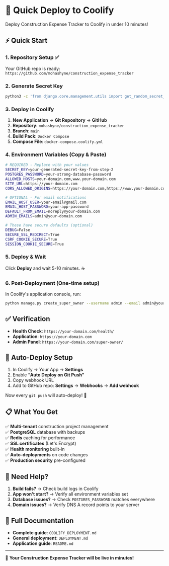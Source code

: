 # 🚀 Quick Deploy to Coolify

Deploy Construction Expense Tracker to Coolify in under 10 minutes!

## ⚡ Quick Start

### 1. Repository Setup ✅
Your GitHub repo is ready: `https://github.com/mohashyne/construction_expense_tracker`

### 2. Generate Secret Key
```bash
python3 -c 'from django.core.management.utils import get_random_secret_key; print(get_random_secret_key())'
```

### 3. Deploy in Coolify

1. **New Application** → **Git Repository** → **GitHub**
2. **Repository**: `mohashyne/construction_expense_tracker`
3. **Branch**: `main`
4. **Build Pack**: `Docker Compose`
5. **Compose File**: `docker-compose.coolify.yml`

### 4. Environment Variables (Copy & Paste)

```bash
# REQUIRED - Replace with your values
SECRET_KEY=your-generated-secret-key-from-step-2
POSTGRES_PASSWORD=your-strong-database-password
ALLOWED_HOSTS=your-domain.com,www.your-domain.com
SITE_URL=https://your-domain.com
CORS_ALLOWED_ORIGINS=https://your-domain.com,https://www.your-domain.com

# OPTIONAL - For email notifications
EMAIL_HOST_USER=your-email@gmail.com
EMAIL_HOST_PASSWORD=your-app-password
DEFAULT_FROM_EMAIL=noreply@your-domain.com
ADMIN_EMAILS=admin@your-domain.com

# These have secure defaults (optional)
DEBUG=False
SECURE_SSL_REDIRECT=True
CSRF_COOKIE_SECURE=True
SESSION_COOKIE_SECURE=True
```

### 5. Deploy & Wait
Click **Deploy** and wait 5-10 minutes. ☕

### 6. Post-Deployment (One-time setup)
In Coolify's application console, run:
```bash
python manage.py create_super_owner --username admin --email admin@your-domain.com
```

## ✅ Verification

- **Health Check**: `https://your-domain.com/health/`
- **Application**: `https://your-domain.com`
- **Admin Panel**: `https://your-domain.com/super-owner/`

## 🔄 Auto-Deploy Setup

1. In Coolify → Your App → **Settings**
2. Enable **"Auto Deploy on Git Push"**
3. Copy webhook URL
4. Add to GitHub repo: **Settings** → **Webhooks** → **Add webhook**

Now every `git push` will auto-deploy! 🎉

## 📋 What You Get

✅ **Multi-tenant** construction project management  
✅ **PostgreSQL** database with backups  
✅ **Redis** caching for performance  
✅ **SSL certificates** (Let's Encrypt)  
✅ **Health monitoring** built-in  
✅ **Auto-deployments** on code changes  
✅ **Production security** pre-configured  

## 🚨 Need Help?

1. **Build fails?** → Check build logs in Coolify
2. **App won't start?** → Verify all environment variables set
3. **Database issues?** → Check `POSTGRES_PASSWORD` matches everywhere
4. **Domain issues?** → Verify DNS A record points to your server

## 📖 Full Documentation

- **Complete guide**: `COOLIFY_DEPLOYMENT.md`
- **General deployment**: `DEPLOYMENT.md`
- **Application guide**: `README.md`

---

🎯 **Your Construction Expense Tracker will be live in minutes!**
